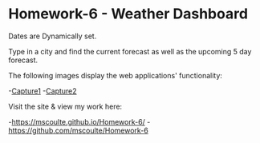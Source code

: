 # Homework-6 - Weather Dashboard

Dates are Dynamically set.

Type in a city and find the current forecast as well as the upcoming 5 day forecast.

The following images display the web applications' functionality:

-[Capture1](./Assets/Capture1.PNG) 
-[Capture2](./Assets/Capture2.PNG)

Visit the site & view my work here:

-https://mscoulte.github.io/Homework-6/
-https://github.com/mscoulte/Homework-6